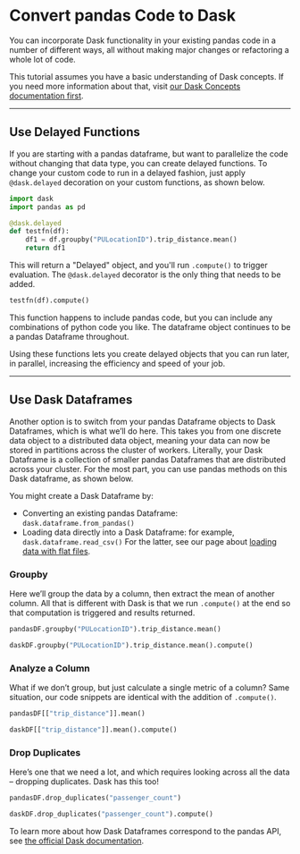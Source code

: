 # Convert pandas Code to Dask

You can incorporate Dask functionality in your existing pandas code in a number of different ways, all without making major changes or refactoring a whole lot of code.

This tutorial assumes you have a basic understanding of Dask concepts. If you need more information about that, visit [our Dask Concepts documentation first](<docs/Reference/dask_concepts.md>).

***

## Use Delayed Functions
If you are starting with a pandas dataframe, but want to parallelize the code without changing that data type, you can create delayed functions.  To change your custom code to run in a delayed fashion, just apply `@dask.delayed` decoration on your custom functions, as shown below. 

```python
import dask 
import pandas as pd

@dask.delayed
def testfn(df):
    df1 = df.groupby("PULocationID").trip_distance.mean()
    return df1
```
This will return a "Delayed" object, and you'll run `.compute()` to trigger evaluation. The `@dask.delayed` decorator is the only thing that needs to be added.

```python
testfn(df).compute()
```

This function happens to include pandas code, but you can include any combinations of python code you like. The dataframe object continues to be a pandas Dataframe throughout.

Using these functions lets you create delayed objects that you can run later, in parallel, increasing the efficiency and speed of your job.

***

## Use Dask Dataframes
Another option is to switch from your pandas Dataframe objects to Dask Dataframes, which is what we’ll do here. This takes you from one discrete data object to a distributed data object, meaning your data can now be stored in partitions across the cluster of workers. Literally, your Dask Dataframe is a collection of smaller pandas Dataframes that are distributed across your cluster. For the most part, you can use pandas methods on this Dask dataframe, as shown below.

You might create a Dask Dataframe by:

* Converting an existing pandas Dataframe: `dask.dataframe.from_pandas()`
* Loading data directly into a Dask Dataframe: for example, `dask.dataframe.read_csv()`
For the latter, see our page about [loading data with flat files](<docs/Examples/LoadData/load_data_flat.md>).

### Groupby
Here we’ll group the data by a column, then extract the mean of another column. All that is different with Dask is that we run `.compute()` at the end so that computation is triggered and results returned.

```python
pandasDF.groupby("PULocationID").trip_distance.mean()
```

```python
daskDF.groupby("PULocationID").trip_distance.mean().compute()
```

### Analyze a Column
What if we don’t group, but just calculate a single metric of a column? Same situation, our code snippets are identical with the addition of `.compute()`.

```python
pandasDF[["trip_distance"]].mean()
```

```python
daskDF[["trip_distance"]].mean().compute()
```

### Drop Duplicates
Here’s one that we need a lot, and which requires looking across all the data – dropping duplicates. Dask has this too!

```python
pandasDF.drop_duplicates("passenger_count")
```

```python
daskDF.drop_duplicates("passenger_count").compute()
```

To learn more about how Dask Dataframes correspond to the pandas API, see <a href="https://docs.dask.org/en/latest/dataframe-api.html" target='_blank' rel='noopener'>the official Dask documentation</a>.